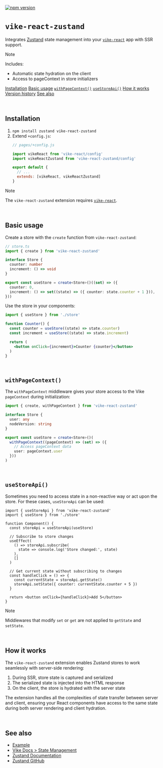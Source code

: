 <!-- WARNING: keep links absolute in this file so they work on NPM too -->

[![npm version](https://img.shields.io/npm/v/vike-react-zustand)](https://www.npmjs.com/package/vike-react-zustand)

# `vike-react-zustand`

Integrates [Zustand](https://zustand-demo.pmnd.rs/) state management into your [`vike-react`](https://vike.dev/vike-react) app with SSR support.

> [!NOTE]
> Includes:
> - Automatic state hydration on the client
> - Access to pageContext in store initializers

[Installation](#installation)
[Basic usage](#basic-usage)
[`withPageContext()`](#withpagecontext)
[`useStoreApi()`](#usestoreapi)
[How it works](#how-it-works)
[Version history](https://github.com/vikejs/vike-react/blob/main/packages/vike-react-zustand/CHANGELOG.md)
[See also](#see-also)

<br/>


## Installation

1. `npm install zustand vike-react-zustand`
2. Extend `+config.js`:
   ```js
   // pages/+config.js

   import vikeReact from 'vike-react/config'
   import vikeReactZustand from 'vike-react-zustand/config'

   export default {
     // ...
     extends: [vikeReact, vikeReactZustand]
   }
   ```

> [!NOTE]
> The `vike-react-zustand` extension requires [`vike-react`](https://vike.dev/vike-react).

<br/>


## Basic usage

Create a store with the `create` function from `vike-react-zustand`:

```ts
// store.ts
import { create } from 'vike-react-zustand'

interface Store {
  counter: number
  increment: () => void
}

export const useStore = create<Store>()((set) => ({
  counter: 0,
  increment: () => set((state) => ({ counter: state.counter + 1 })),
}))
```

Use the store in your components:

```jsx
import { useStore } from './store'

function Counter() {
  const counter = useStore((state) => state.counter)
  const increment = useStore((state) => state.increment)

  return (
    <button onClick={increment}>Counter {counter}</button>
  )
}
```

<br/>

## `withPageContext()`

The `withPageContext` middleware gives your store access to the Vike `pageContext` during initialization:

```ts
import { create, withPageContext } from 'vike-react-zustand'

interface Store {
  user: any
  nodeVersion: string
}

export const useStore = create<Store>()(
  withPageContext((pageContext) => (set) => ({
    // Access pageContext data
    user: pageContext.user
  }))
)
```

<br/>

## `useStoreApi()`

Sometimes you need to access state in a non-reactive way or act upon the store. For these cases, `useStoreApi` can be used:

```tsx
import { useStoreApi } from 'vike-react-zustand'
import { useStore } from './store'

function Component() {
  const storeApi = useStoreApi(useStore)

  // Subscribe to store changes
  useEffect(
    () => storeApi.subscribe(
      state => console.log('Store changed:', state)
    ),
    []
  )

  // Get current state without subscribing to changes
  const handleClick = () => {
    const currentState = storeApi.getState()
    storeApi.setState({ counter: currentState.counter + 5 })
  }

  return <button onClick={handleClick}>Add 5</button>
}
```

> [!NOTE]
> Middlewares that modify `set` or `get` are not applied to `getState` and `setState`.

<br/>

## How it works

The `vike-react-zustand` extension enables Zustand stores to work seamlessly with server-side rendering:

1. During SSR, store state is captured and serialized
2. The serialized state is injected into the HTML response
3. On the client, the store is hydrated with the server state

The extension handles all the complexities of state transfer between server and client, ensuring your React components have access to the same state during both server rendering and client hydration.

<br/>

## See also

- [Example](https://github.com/vikejs/vike-react/tree/main/examples/zustand)
- [Vike Docs > State Management](https://vike.dev/state-management)
- [Zustand Documentation](https://docs.pmnd.rs/zustand/getting-started/introduction)
- [Zustand GitHub](https://github.com/pmndrs/zustand)
